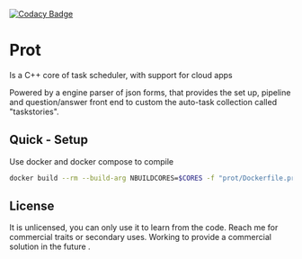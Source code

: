 [![Codacy Badge](https://api.codacy.com/project/badge/Grade/2d4567f7bacd461aaec359bcb6e2c54c)](https://www.codacy.com/manual/carloscbl/prot?utm_source=github.com&amp;utm_medium=referral&amp;utm_content=carloscbl/prot&amp;utm_campaign=Badge_Grade)

# Prot
Is a C++ core of task scheduler, with support for cloud apps

Powered by a engine parser of json forms, that provides the set up, pipeline and question/answer front end to custom the auto-task collection called "taskstories".

## Quick - Setup
Use docker and docker compose to compile
```bash
docker build --rm --build-arg NBUILDCORES=$CORES -f "prot/Dockerfile.production" -t prot:latest "prot"
```

## License
It is unlicensed, you can only use it to learn from the code. Reach me for commercial traits or secondary uses.
Working to provide a commercial solution in the future .
